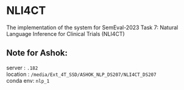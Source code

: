 # NLI4CT
The implementation of the system for SemEval-2023 Task 7: Natural Language Inference for Clinical Trials (NLI4CT)


## Note for Ashok:
server : `.182`  
location : `/media/Ext_4T_SSD/ASHOK_NLP_DS207/NLI4CT_DS207`  
conda env: `nlp_1`  

